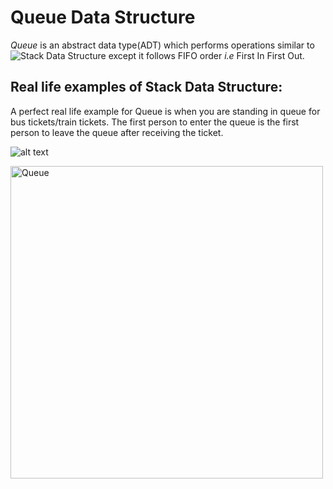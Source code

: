 # **Queue Data Structure**
*Queue* is an abstract data type(ADT) which performs operations similar to ![Stack Data Structure](https://github.com/Somanyu/DataStructure/tree/main/Stack) except it follows FIFO order *i.e* First In First Out. 

## Real life examples of Stack Data Structure:
A perfect real life example for Queue is when you are standing in queue for bus tickets/train tickets. The first person to enter the queue is the first person to leave the queue after receiving the ticket. 

![alt text](https://www.codesdope.com/staticroot/images/ds/queue1.png "Queue Data Structure")

<img src="https://data-flair.training/blogs/wp-content/uploads/sites/2/2019/06/C-Queue-insertion-and-deletion.jpg" alt="Queue" width="500" height="500">
